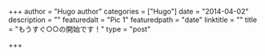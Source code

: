 +++
author = "Hugo author"
categories = ["Hugo"]
date = "2014-04-02"
description = ""
featuredalt = "Pic 1"
featuredpath = "date"
linktitle = ""
title = "もうすぐ○○の開始です！"
type = "post"

+++
